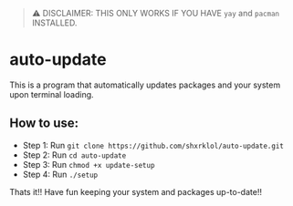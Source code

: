 > :warning: DISCLAIMER: THIS ONLY WORKS IF YOU HAVE `yay` and `pacman` INSTALLED.

# auto-update
This is a program that automatically updates packages and your system upon terminal loading.

## How to use:
- Step 1: Run `git clone https://github.com/shxrklol/auto-update.git`
- Step 2: Run `cd auto-update`
- Step 3: Run `chmod +x update-setup`
- Step 4: Run `./setup`

Thats it!! Have fun keeping your system and packages up-to-date!!
